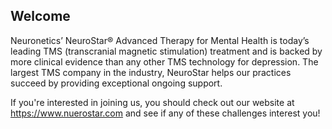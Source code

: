 ## Welcome

Neuronetics’ NeuroStar® Advanced Therapy for Mental Health is today’s leading TMS (transcranial magnetic stimulation) treatment and is backed by more clinical evidence than any other TMS technology for depression. The largest TMS company in the industry, NeuroStar helps our practices succeed by providing exceptional ongoing support.

If you're interested in joining us, you should check out our website at https://www.nuerostar.com and see if any of these challenges interest you!
